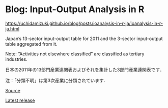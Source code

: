 Blog: Input-Output Analysis in R
================

https://uchidamizuki.github.io/blog/posts/ioanalysis-in-r-ja/ioanalysis-in-r-ja.html

Japan’s 13-sector input-output table for 2011 and the 3-sector
input-output table aggregated from it.

Note: “Activities not elsewhere classified” are classified as tertiary
industries.

日本の2011年の13部門産業連関表およびそれを集計した3部門産業連関表です．

注：「分類不明」は第3次産業に分類されています．

[Source](https://www.e-stat.go.jp/dbview?sid=0003119272)

[Latest
release](https://github.com/UchidaMizuki/blog-ioanalysis-in-r/releases/tag/v1.2.0)

